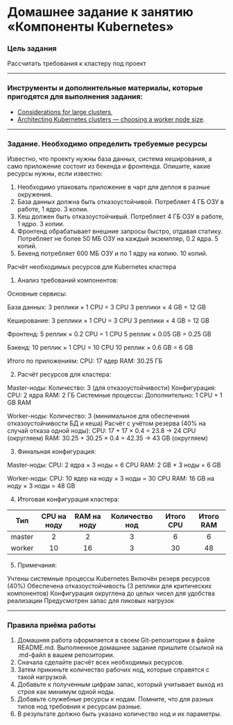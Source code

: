 # Домашнее задание к занятию «Компоненты Kubernetes»

### Цель задания

Рассчитать требования к кластеру под проект

------

### Инструменты и дополнительные материалы, которые пригодятся для выполнения задания:

- [Considerations for large clusters](https://kubernetes.io/docs/setup/best-practices/cluster-large/),
- [Architecting Kubernetes clusters — choosing a worker node size](https://learnk8s.io/kubernetes-node-size).

------

### Задание. Необходимо определить требуемые ресурсы
Известно, что проекту нужны база данных, система кеширования, а само приложение состоит из бекенда и фронтенда. Опишите, какие ресурсы нужны, если известно:

1. Необходимо упаковать приложение в чарт для деплоя в разные окружения. 
2. База данных должна быть отказоустойчивой. Потребляет 4 ГБ ОЗУ в работе, 1 ядро. 3 копии. 
3. Кеш должен быть отказоустойчивый. Потребляет 4 ГБ ОЗУ в работе, 1 ядро. 3 копии. 
4. Фронтенд обрабатывает внешние запросы быстро, отдавая статику. Потребляет не более 50 МБ ОЗУ на каждый экземпляр, 0.2 ядра. 5 копий. 
5. Бекенд потребляет 600 МБ ОЗУ и по 1 ядру на копию. 10 копий.


Расчёт необходимых ресурсов для Kubernetes кластера

1. Анализ требований компонентов:

Основные сервисы:

База данных:
3 реплики × 1 CPU = 3 CPU
3 реплики × 4 GB = 12 GB

Кеширование:
3 реплики × 1 CPU = 3 CPU
3 реплики × 4 GB = 12 GB

Фронтенд:
5 реплик × 0.2 CPU = 1 CPU
5 реплик × 0.05 GB = 0.25 GB

Бэкенд:
10 реплик × 1 CPU = 10 CPU
10 реплик × 0.6 GB = 6 GB

Итого по приложениям:
CPU: 17 ядер
RAM: 30.25 ГБ

2. Расчёт ресурсов для кластера:

Master-ноды:
Количество: 3 (для отказоустойчивости)
Конфигурация:
CPU: 2 ядра
RAM: 2 ГБ
Системные процессы:
Дополнительно: 1 CPU + 1 GB RAM

Worker-ноды:
Количество: 3 (минимальное для обеспечения отказоустойчивости БД и кеша)
Расчёт с учётом резерва (40% на случай отказа одной ноды):
CPU: 17 + 17 × 0.4 = 23.8 → 24 CPU (округляем)
RAM: 30.25 + 30.25 × 0.4 = 42.35 → 43 GB (округляем)

3. Финальная конфигурация:

Master-ноды:
CPU: 2 ядра × 3 ноды = 6 CPU
RAM: 2 GB × 3 ноды = 6 GB

Worker-ноды:
CPU: 10 ядер на ноду × 3 ноды = 30 CPU
RAM: 16 GB на ноду × 3 ноды = 48 GB

4. Итоговая конфигурация кластера:

Тип  | CPU на ноду | RAM на ноду | Количество нод | Итого CPU | Итого RAM |
:---: | :---: | :---: | :---: | :---: | :---: |
master | 2 | 2 | 3 | 6 | 6 |
worker | 10 | 16 | 3 | 30 | 48 |

5. Примечания:

Учтены системные процессы Kubernetes
Включён резерв ресурсов (40%)
Обеспечена отказоустойчивость (3 реплики для критических компонентов)
Конфигурация округлена до целых чисел для удобства реализации
Предусмотрен запас для пиковых нагрузок

----

### Правила приёма работы

1. Домашняя работа оформляется в своем Git-репозитории в файле README.md. Выполненное домашнее задание пришлите ссылкой на .md-файл в вашем репозитории.
2. Сначала сделайте расчёт всех необходимых ресурсов.
3. Затем прикиньте количество рабочих нод, которые справятся с такой нагрузкой.
4. Добавьте к полученным цифрам запас, который учитывает выход из строя как минимум одной ноды. 
5. Добавьте служебные ресурсы к нодам. Помните, что для разных типов нод требовния к ресурсам разные. 
6. В результате должно быть указано количество нод и их параметры.

